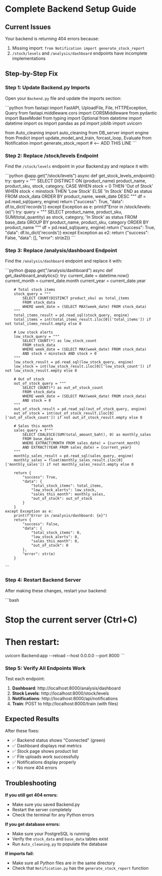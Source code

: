 # Complete Backend Setup Guide

## Current Issues

Your backend is returning 404 errors because:
1. Missing import: `from Notification import generate_stock_report`
2. `/stock/levels` and `/analysis/dashboard` endpoints have incomplete implementations

## Step-by-Step Fix

### Step 1: Update Backend.py Imports

Open your `Backend.py` file and update the imports section:

\`\`\`python
from fastapi import FastAPI, UploadFile, File, HTTPException, Query
from fastapi.middleware.cors import CORSMiddleware
from pydantic import BaseModel
from typing import Optional
from datetime import datetime
import os
import pandas as pd
import joblib
import uvicorn

from Auto_cleaning import auto_cleaning
from DB_server import engine
from Predict import update_model_and_train, forcast_loop, Evaluate
from Notification import generate_stock_report  # <-- ADD THIS LINE
\`\`\`

### Step 2: Replace /stock/levels Endpoint

Find the `/stock/levels` endpoint in your Backend.py and replace it with:

\`\`\`python
@app.get("/stock/levels")
async def get_stock_levels_endpoint():
    try:
        query = """
            SELECT DISTINCT ON (product_name)
                product_name,
                product_sku,
                stock,
                category,
                CASE 
                    WHEN stock = 0 THEN 'Out of Stock'
                    WHEN stock < minstock THEN 'Low Stock'
                    ELSE 'In Stock'
                END as status
            FROM stock_data
            ORDER BY product_name, week_date DESC
        """
        df = pd.read_sql(query, engine)
        return {"success": True, "data": df.to_dict('records')}
    except Exception as e:
        print(f"Error in /stock/levels: {e}")
        try:
            query = """
                SELECT 
                    product_name,
                    product_sku,
                    SUM(total_quantity) as stock,
                    category,
                    'In Stock' as status
                FROM base_data
                GROUP BY product_name, product_sku, category
                ORDER BY product_name
            """
            df = pd.read_sql(query, engine)
            return {"success": True, "data": df.to_dict('records')}
        except Exception as e2:
            return {"success": False, "data": [], "error": str(e2)}
\`\`\`

### Step 3: Replace /analysis/dashboard Endpoint

Find the `/analysis/dashboard` endpoint and replace it with:

\`\`\`python
@app.get("/analysis/dashboard")
async def get_dashboard_analytics():
    try:
        current_date = datetime.now()
        current_month = current_date.month
        current_year = current_date.year
        
        # Total stock items
        stock_query = """
            SELECT COUNT(DISTINCT product_sku) as total_items
            FROM stock_data
            WHERE week_date = (SELECT MAX(week_date) FROM stock_data)
        """
        total_items_result = pd.read_sql(stock_query, engine)
        total_items = int(total_items_result.iloc[0]['total_items']) if not total_items_result.empty else 0
        
        # Low stock alerts
        low_stock_query = """
            SELECT COUNT(*) as low_stock_count
            FROM stock_data
            WHERE week_date = (SELECT MAX(week_date) FROM stock_data)
            AND stock < minstock AND stock > 0
        """
        low_stock_result = pd.read_sql(low_stock_query, engine)
        low_stock = int(low_stock_result.iloc[0]['low_stock_count']) if not low_stock_result.empty else 0
        
        # Out of stock
        out_of_stock_query = """
            SELECT COUNT(*) as out_of_stock_count
            FROM stock_data
            WHERE week_date = (SELECT MAX(week_date) FROM stock_data)
            AND stock = 0
        """
        out_of_stock_result = pd.read_sql(out_of_stock_query, engine)
        out_of_stock = int(out_of_stock_result.iloc[0]['out_of_stock_count']) if not out_of_stock_result.empty else 0
        
        # Sales this month
        sales_query = f"""
            SELECT COALESCE(SUM(total_amount_baht), 0) as monthly_sales
            FROM base_data
            WHERE EXTRACT(MONTH FROM sales_date) = {current_month}
            AND EXTRACT(YEAR FROM sales_date) = {current_year}
        """
        monthly_sales_result = pd.read_sql(sales_query, engine)
        monthly_sales = float(monthly_sales_result.iloc[0]['monthly_sales']) if not monthly_sales_result.empty else 0
        
        return {
            "success": True,
            "data": {
                "total_stock_items": total_items,
                "low_stock_alerts": low_stock,
                "sales_this_month": monthly_sales,
                "out_of_stock": out_of_stock
            }
        }
    except Exception as e:
        print(f"Error in /analysis/dashboard: {e}")
        return {
            "success": False,
            "data": {
                "total_stock_items": 0,
                "low_stock_alerts": 0,
                "sales_this_month": 0,
                "out_of_stock": 0
            },
            "error": str(e)
        }
\`\`\`

### Step 4: Restart Backend Server

After making these changes, restart your backend:

\`\`\`bash
# Stop the current server (Ctrl+C)
# Then restart:
uvicorn Backend:app --reload --host 0.0.0.0 --port 8000
\`\`\`

### Step 5: Verify All Endpoints Work

Test each endpoint:

1. **Dashboard**: http://localhost:8000/analysis/dashboard
2. **Stock Levels**: http://localhost:8000/stock/levels
3. **Notifications**: http://localhost:8000/api/notifications
4. **Train**: POST to http://localhost:8000/train (with files)

## Expected Results

After these fixes:
- ✅ Backend status shows "Connected" (green)
- ✅ Dashboard displays real metrics
- ✅ Stock page shows product list
- ✅ File uploads work successfully
- ✅ Notifications display properly
- ✅ No more 404 errors

## Troubleshooting

**If you still get 404 errors:**
- Make sure you saved Backend.py
- Restart the server completely
- Check the terminal for any Python errors

**If you get database errors:**
- Make sure your PostgreSQL is running
- Verify the `stock_data` and `base_data` tables exist
- Run `Auto_cleaning.py` to populate the database

**If imports fail:**
- Make sure all Python files are in the same directory
- Check that `Notification.py` has the `generate_stock_report` function
